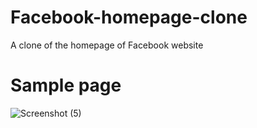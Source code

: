 # Facebook-homepage-clone
A clone of the homepage of Facebook website


# Sample page
![Screenshot (5)](https://user-images.githubusercontent.com/105043014/182593535-227bdc9d-ba9e-404b-a6f2-61767525717a.png)
